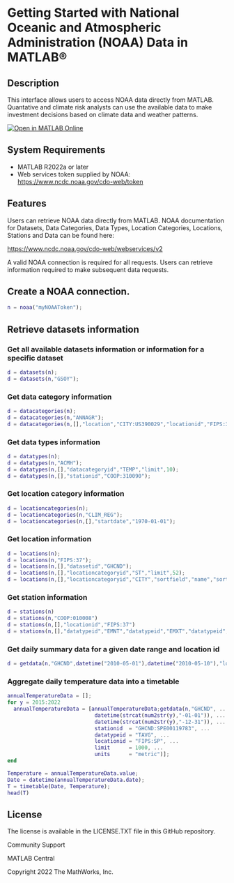 # Getting Started with National Oceanic and Atmospheric Administration (NOAA) Data in MATLAB&reg;

## Description

This interface allows users to access NOAA data directly from MATLAB.  Quantative and climate risk analysts can use the available data to make investment decisions based on climate data and weather patterns.

[![Open in MATLAB Online](https://www.mathworks.com/images/responsive/global/open-in-matlab-online.svg)](https://matlab.mathworks.com/open/github/v1?repo=mathworks/noaa)
## System Requirements

- MATLAB R2022a or later
- Web services token supplied by NOAA: https://www.ncdc.noaa.gov/cdo-web/token

## Features

Users can retrieve NOAA data directly from MATLAB.   NOAA documentation for Datasets, Data Categories, Data Types, Location Categories, Locations, Stations and Data can be found here: 

https://www.ncdc.noaa.gov/cdo-web/webservices/v2

A valid NOAA connection is required for all requests.  Users can retrieve information required to make subsequent data requests.

## Create a NOAA connection.

```MATLAB
n = noaa("myNOAAToken");
```

## Retrieve datasets information

### Get all available datasets information or information for a specific dataset
```MATLAB
d = datasets(n);
d = datasets(n,"GSOY");
```

### Get data category information
```MATLAB
d = datacategories(n);
d = datacategories(n,"ANNAGR");
d = datacategories(n,[],"location","CITY:US390029","locationid","FIPS:37","limit",100);
```

### Get data types information
```MATLAB
d = datatypes(n);
d = datatypes(n,"ACMH");
d = datatypes(n,[],"datacategoryid","TEMP","limit",10);
d = datatypes(n,[],"stationid","COOP:310090");
```

### Get location category information
```MATLAB
d = locationcategories(n);
d = locationcategories(n,"CLIM_REG");
d = locationcategories(n,[],"startdate","1970-01-01");
```

### Get location information
```MATLAB
d = locations(n);
d = locations(n,"FIPS:37");
d = locations(n,[],"datasetid","GHCND");
d = locations(n,[],"locationcategoryid","ST","limit",52);
d = locations(n,[],"locationcategoryid","CITY","sortfield","name","sortorder","desc");
```

### Get station information
```MATLAB
d = stations(n)
d = stations(n,"COOP:010008")
d = stations(n,[],"locationid","FIPS:37")
d = stations(n,[],"datatypeid","EMNT","datatypeid","EMXT","datatypeid","HTMN")
```

### Get daily summary data for a given date range and location id
```MATLAB
d = getdata(n,"GHCND",datetime("2010-05-01"),datetime("2010-05-10"),"locationid","ZIP:28801")
```

### Aggregate daily temperature data into a timetable
```MATLAB
annualTemperatureData = [];
for y = 2015:2022
  annualTemperatureData = [annualTemperatureData;getdata(n,"GHCND", ...
                            datetime(strcat(num2str(y),"-01-01")), ... 
                            datetime(strcat(num2str(y),"-12-31")), ...
                            stationid  = "GHCND:SPE00119783", ...
                            datatypeid = "TAVG", ...
                            locationid = "FIPS:SP", ...
                            limit      = 1000, ...
                            units      = "metric")]; 
end

Temperature = annualTemperatureData.value;
Date = datetime(annualTemperatureData.date);
T = timetable(Date, Temperature);
head(T)
```

## License

The license is available in the LICENSE.TXT file in this GitHub repository.

Community Support

MATLAB Central

Copyright 2022 The MathWorks, Inc.

